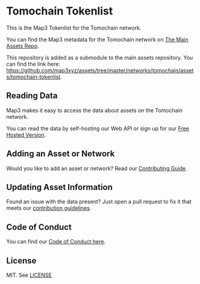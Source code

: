 
# Tomochain Tokenlist

This is the Map3 Tokenlist for the Tomochain network.

You can find the Map3 metadata for the Tomochain network on [The Main Assets Repo](https://github.com/map3xyz/assets/tree/master/networks/tomochain).

This repository is added as a submodule to the main assets repository. You can find the link here: https://github.com/map3xyz/assets/tree/master/networks/tomochain/assets/tomochain-tokenlist.

## Reading Data

Map3 makes it easy to access the data about assets on the Tomochain network. 

You can read the data by self-hosting our Web API or sign up for our [Free Hosted Version](https://map3.xyz).

## Adding an Asset or Network 

Would you like to add an asset or network? Read our [Contributing Guide](https://github.com/map3xyz/assets/tree/master/docs/CONTRIBUTING.md).

## Updating Asset Information

Found an issue with the data present? Just open a pull request to fix it that meets our [contribution guidelines](https://github.com/map3xyz/assets/tree/master/docs/CONTRIBUTING.md).

## Code of Conduct
You can find our [Code of Conduct here](https://github.com/map3xyz/assets/tree/master/docs/CODE_OF_CONDUCT.md).

## License
MIT. See [LICENSE](LICENSE)
